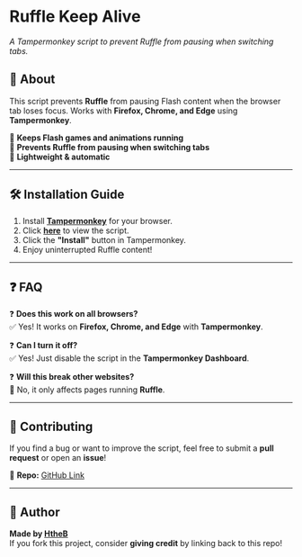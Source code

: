 # **Ruffle Keep Alive**  
*A Tampermonkey script to prevent Ruffle from pausing when switching tabs.*  

## **📌 About**  
This script prevents **Ruffle** from pausing Flash content when the browser tab loses focus. Works with **Firefox, Chrome, and Edge** using **Tampermonkey**.  

🔹 **Keeps Flash games and animations running**  
🔹 **Prevents Ruffle from pausing when switching tabs**  
🔹 **Lightweight & automatic**  

---

## **🛠️ Installation Guide**  
1. Install **[Tampermonkey](https://www.tampermonkey.net/)** for your browser.  
2. Click **[here](https://github.com/HtheB/ruffle-keep-alive/raw/main/ruffle-keep-alive.user.js)** to view the script.  
3. Click the **"Install"** button in Tampermonkey.  
4. Enjoy uninterrupted Ruffle content!  

---

## **❓ FAQ**
❓ **Does this work on all browsers?**  
✅ Yes! It works on **Firefox, Chrome, and Edge** with **Tampermonkey**.  

❓ **Can I turn it off?**  
✅ Yes! Just disable the script in the **Tampermonkey Dashboard**.  

❓ **Will this break other websites?**  
🚫 No, it only affects pages running **Ruffle**.  

---

## **🤝 Contributing**
If you find a bug or want to improve the script, feel free to submit a **pull request** or open an **issue**!  

📌 **Repo:** [GitHub Link](https://github.com/HtheB/ruffle-keep-alive/)  

---

## **👤 Author**
**Made by [HtheB](https://github.com/HtheB)**  
If you fork this project, consider **giving credit** by linking back to this repo!  
